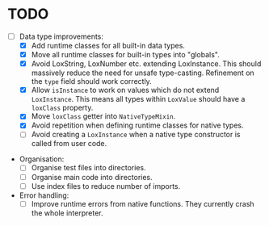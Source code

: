 # TODO

- [ ] Data type improvements:
  - [X] Add runtime classes for all built-in data types.
  - [X] Move all runtime classes for built-in types into "globals".
  - [X] Avoid LoxString, LoxNumber etc. extending LoxInstance. This should massively reduce the need for unsafe type-casting. Refinement on the `type` field should work correctly.
  - [X] Allow `isInstance` to work on values which do not extend `LoxInstance`. This means all types within `LoxValue` should have a `loxClass` property.
  - [X] Move `loxClass` getter into `NativeTypeMixin`.
  - [X] Avoid repetition when defining runtime classes for native types.
  - [ ] Avoid creating a `LoxInstance` when a native type constructor is called from user code.
- Organisation:
  - [ ] Organise test files into directories.
  - [ ] Organise main code into directories.
  - [ ] Use index files to reduce number of imports.
- Error handling:
  - [ ] Improve runtime errors from native functions. They currently crash the whole interpreter.
